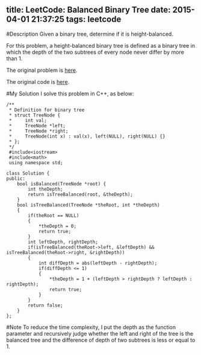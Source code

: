 title: LeetCode: Balanced Binary Tree
date: 2015-04-01 21:37:25
tags: leetcode
---

#Description
Given a binary tree, determine if it is height-balanced.

For this problem, a height-balanced binary tree is defined as a binary tree in which the depth of the two subtrees of every node never differ by more than 1.

The original problem is [here](https://leetcode.com/problems/balanced-binary-tree/ "Problem").

The original code is [here](https://github.com/shuaijiang/LeetCode/blob/master/BalancedBinaryTree.cpp "Code").
<!--more-->

#My Solution
I solve this problem in C++, as below:

	/**
	 * Definition for binary tree
	 * struct TreeNode {
	 *     int val;
	 *     TreeNode *left;
	 *     TreeNode *right;
	 *     TreeNode(int x) : val(x), left(NULL), right(NULL) {}
	 * };
	 */
	 #include<iostream>
	 #include<math>
	 using namespace std;
	 
	class Solution {
	public:
	    bool isBalanced(TreeNode *root) {
	    	int theDepth;
			return isTreeBalanced(root, &theDepth); 
	    }
	    bool isTreeBalanced(TreeNode *theRoot, int *theDepth) 
	    {
	    	if(theRoot == NULL)
	    	{
	    		*theDepth = 0;
	    		return true;
	    	}
	    	int leftDepth, rightDepth;
	    	if(isTreeBalanced(theRoot->left, &leftDepth) && isTreeBalanced(theRoot->right, &rightDepth))
	    	{
	    		int diffDepth = abs(leftDepth - rightDepth);
	    		if(diffDepth <= 1)
	    		{
	    			*theDepth = 1 + (leftDepth > rightDepth ? leftDepth : rightDepth);
	    			return true;
	    		}
	    	}
	    	return false;
	    }
	};


#Note
To reduce the time complexity, I put the depth as the function parameter and recursively judge whether the left and right of the tree is the balanced tree and the difference of depth of two subtrees is less or equal to 1.